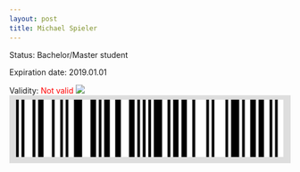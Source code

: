 ```yaml
---
layout: post
title: Michael Spieler
---
```


Status: Bachelor/Master student

Expiration date: 2019.01.01

Validity: <font color="red"> Not valid</font> 
![](/members/img/Michael_Spieler.png)
![](/members/img/bar.png)
